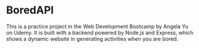 # BoredAPI
This is a practice project in the Web Development Bootcamp by Angela Yu on Udemy. It is built with a backend powered by Node.js and Express, which shows a dynamic website in generating activities when you are bored.
